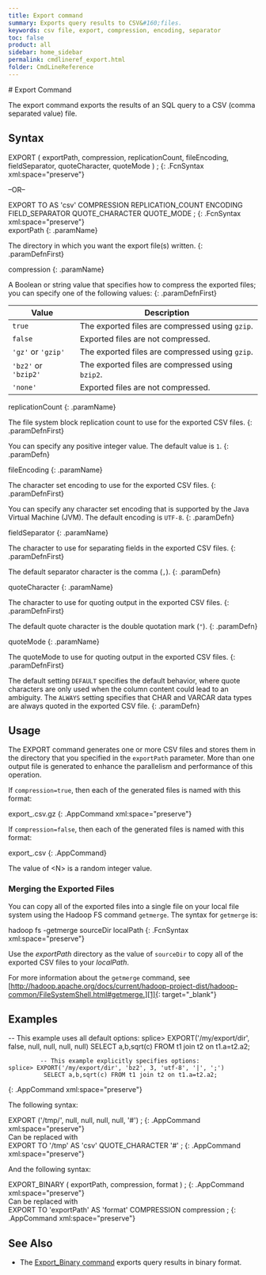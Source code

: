 ```yaml
---
title: Export command
summary: Exports query results to CSV&#160;files.
keywords: csv file, export, compression, encoding, separator
toc: false
product: all
sidebar: home_sidebar
permalink: cmdlineref_export.html
folder: CmdLineReference
---
```

<section>
<div class="TopicContent" data-swiftype-index="true" markdown="1">
# Export Command

The <span class="AppCommand">export</span> command exports the results
of an SQL query to a CSV (comma separated value) file.

## Syntax

<div class="fcnWrapperWide" markdown="1">
    EXPORT ( exportPath,
             compression,
             replicationCount,
             fileEncoding,
             fieldSeparator,
             quoteCharacter,
             quoteMode )  <SQL_QUERY>;
{: .FcnSyntax xml:space="preserve"}

</div>

–OR–

<div class="fcnWrapperWide" markdown="1">
    EXPORT TO <exportPath>
    AS 'csv'
    COMPRESSION <compression>
    REPLICATION_COUNT <replicationCount>
    ENCODING <encoding>
    FIELD_SEPARATOR <fieldSeparator>
    QUOTE_CHARACTER <quoteCharacter>
    QUOTE_MODE <quoteMode>  
    <SQL_QUERY>;
{: .FcnSyntax xml:space="preserve"}

</div>

<div class="paramList" markdown="1">
exportPath
{: .paramName}

The directory in which you want the export file(s) written.
{: .paramDefnFirst}

compression
{: .paramName}

A Boolean or string value that specifies how to compress the exported files; you can specify one of
the following values:
{: .paramDefnFirst}

<div markdown="0">
    <table summary="Possible values for compression">
            <col />
            <col />
            <thead>
                <tr>
                    <th>Value</th>
                    <th>Description</th>
                </tr>
            </thead>
            <tbody>
                <tr>
                    <td><code>true</code></td>
                    <td>The exported files are compressed using <code>gzip</code>.</td>
                </tr>
                <tr>
                    <td><code>false</code></td>
                    <td>Exported files are not compressed.</td>
                </tr>
                <tr>
                    <td><code>'gz'</code> or <code>'gzip'</code></td>
                    <td>The exported files are compressed using <code>gzip</code>.</td>
                </tr>
                <tr>
                    <td><code>'bz2'</code> or <code>'bzip2'</code></td>
                    <td>The exported files are compressed using <code>bzip2</code>.</td>
                </tr>
                <tr>
                    <td><code>'none'</code></td>
                    <td>Exported files are not compressed.</td>
                </tr>
            </tbody>
        </table>
</div>

replicationCount
{: .paramName}

The file system block replication count to use for the exported
CSV files.
{: .paramDefnFirst}

You can specify any positive integer value. The default value is `1`.
{: .paramDefn}

fileEncoding
{: .paramName}

The character set encoding to use for the exported CSV files.
{: .paramDefnFirst}

You can specify any character set encoding that is supported by the
Java Virtual Machine (JVM). The default encoding is `UTF-8`.
{: .paramDefn}

fieldSeparator
{: .paramName}

The character to use for separating fields in the exported CSV files.
{: .paramDefnFirst}

The default separator character is the comma (`,`).
{: .paramDefn}

quoteCharacter
{: .paramName}

The character to use for quoting output in the exported CSV files.
{: .paramDefnFirst}

The default quote character is the double quotation mark (`"`).
{: .paramDefn}

quoteMode
{: .paramName}

The quoteMode to use for quoting output in the exported CSV files.
{: .paramDefnFirst}

The default setting `DEFAULT` specifies the default behavior, where quote characters are only used when the column content could lead to an ambiguity. The `ALWAYS` setting specifies that CHAR and VARCAR data types are always quoted in the exported CSV file.
{: .paramDefn}

</div>

## Usage

The <span class="AppCommand">EXPORT</span> command generates one or
more
CSV files and stores them in the directory that you specified in the
`exportPath` parameter. More than one output file is generated to
enhance the parallelism and performance of this operation.

If `compression=true`, then each of the generated files is named with
this format:

 <div class="preWrapper" markdown="1">
    export_<N>.csv.gz
{: .AppCommand xml:space="preserve"}

</div>

If `compression=false`, then each of the generated files is named with
this format:

 <div class="preWrapper" markdown="1">
    export_<N>.csv
{: .AppCommand}

</div>

The value of <span class="AppCommand">&lt;N&gt;</span> is a random
integer value.

### Merging the Exported Files

You can copy all of the exported files into a single file on your local
file system using the Hadoop FS command `getmerge`. The syntax for
`getmerge` is:

 <div class="fcnWrapperWide" markdown="1">
    hadoop fs -getmerge sourceDir localPath
{: .FcnSyntax xml:space="preserve"}

</div>

Use the *exportPath* directory as the value of `sourceDir` to copy all of
the exported CSV files to your *localPath*.

For more information about the `getmerge` command, see
[http://hadoop.apache.org/docs/current/hadoop-project-dist/hadoop-common/FileSystemShell.html#getmerge.][1]{:
target="_blank"}

## Examples

 <div class="preWrapperWide" markdown="1">
             -- This example uses all default options:
     splice> EXPORT('/my/export/dir', false, null, null, null, null)
              SELECT a,b,sqrt(c) FROM t1 join t2 on t1.a=t2.a2;

             -- This example explicitly specifies options:
    splice> EXPORT('/my/export/dir', 'bz2', 3, 'utf-8', '|', ';')
              SELECT a,b,sqrt(c) FROM t1 join t2 on t1.a=t2.a2;
{: .AppCommand xml:space="preserve"}

</div>

The following syntax:
<div class="preWrapperWide" markdown="1">
    EXPORT ('/tmp/', null, null, null, null, '#') <SQL_QUERY>;
{: .AppCommand xml:space="preserve"}

</div>
Can be replaced with
<div class="preWrapperWide" markdown="1">
    EXPORT TO '/tmp' AS 'csv' QUOTE_CHARACTER '#'
    <SQL_QUERY>;
{: .AppCommand xml:space="preserve"}

</div>

And the following syntax:
<div class="preWrapperWide" markdown="1">
    EXPORT_BINARY ( exportPath,
                    compression,
                    format )  <SQL_QUERY>;
{: .AppCommand xml:space="preserve"}

</div>
Can be replaced with
<div class="preWrapperWide" markdown="1">
    EXPORT TO 'exportPath' AS 'format' COMPRESSION compression
    <SQL_QUERY>;
{: .AppCommand xml:space="preserve"}

</div>

## See Also
* The [Export_Binary command](cmdlineref_exportbinary.html) exports query results in binary format.


</div>
</section>



[1]: http://hadoop.apache.org/docs/current/hadoop-project-dist/hadoop-common/FileSystemShell.html#getmerge
